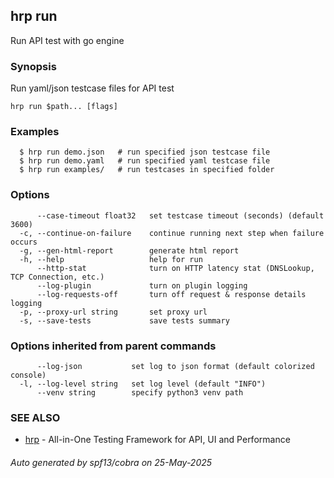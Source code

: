 ## hrp run

Run API test with go engine

### Synopsis

Run yaml/json testcase files for API test

```
hrp run $path... [flags]
```

### Examples

```
  $ hrp run demo.json	# run specified json testcase file
  $ hrp run demo.yaml	# run specified yaml testcase file
  $ hrp run examples/	# run testcases in specified folder
```

### Options

```
      --case-timeout float32   set testcase timeout (seconds) (default 3600)
  -c, --continue-on-failure    continue running next step when failure occurs
  -g, --gen-html-report        generate html report
  -h, --help                   help for run
      --http-stat              turn on HTTP latency stat (DNSLookup, TCP Connection, etc.)
      --log-plugin             turn on plugin logging
      --log-requests-off       turn off request & response details logging
  -p, --proxy-url string       set proxy url
  -s, --save-tests             save tests summary
```

### Options inherited from parent commands

```
      --log-json           set log to json format (default colorized console)
  -l, --log-level string   set log level (default "INFO")
      --venv string        specify python3 venv path
```

### SEE ALSO

* [hrp](hrp.md)	 - All-in-One Testing Framework for API, UI and Performance

###### Auto generated by spf13/cobra on 25-May-2025

